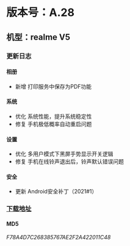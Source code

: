 # 版本号：A.28

## 机型：realme V5

### 更新日志

#### 相册
- 新增 打印服务中保存为PDF功能

#### 系统
- 优化 系统性能，提升系统稳定性
- 修复 手机极低概率自动重启问题

#### 设置
- 优化 多用户模式下黑屏手势显示开关逻辑
- 修复 手机在线铃声退出后，铃声默认错误问题

#### 安全
- 更新 Android安全补丁（2021#1）

### [下载地址](https://download.c.realme.com/osupdate/RMX2111_11_OTA_0280_all_bbjZxaJQWKaU.ozip)

#### MD5
*F78A4D7C268385767AE2F2A422011C48*
